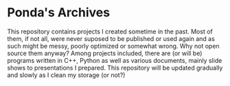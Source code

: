 # Ponda's Archives
This repository contains projects I created sometime in the past. Most of them, if not all, were never suposed to be published or used again and as such might be messy, poorly optimized or somewhat wrong. Why not open source them anyway?
Among projects included, there are (or will be) programs written in C++, Python as well as various documents, mainly slide shows to presentations I prepared.
This repository will be updated gradually and slowly as I clean my storage (or not?)

